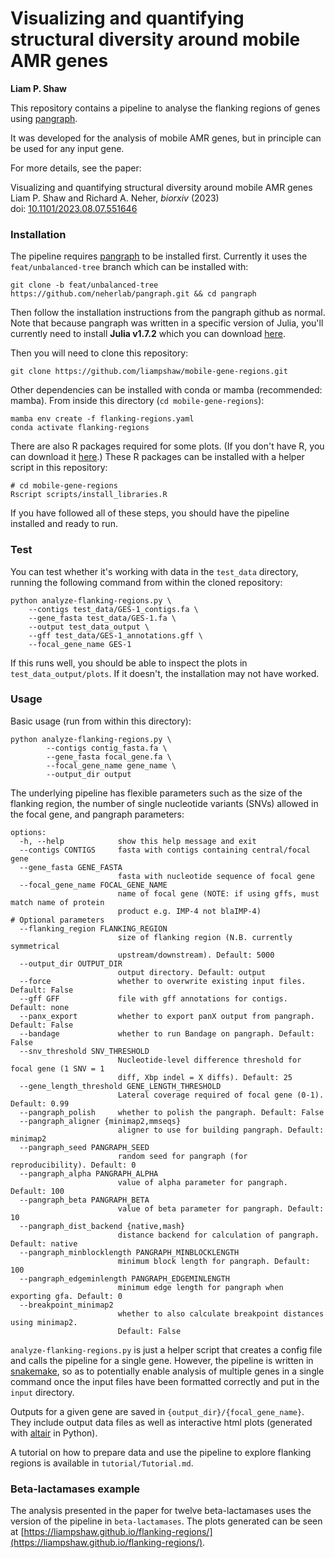 # Visualizing and quantifying structural diversity around mobile AMR genes

__Liam P. Shaw__

This repository contains a pipeline to analyse the flanking regions of genes using [pangraph](https://github.com/neherlab/pangraph). 

It was developed for the analysis of mobile AMR genes, but in principle can be used for any input gene. 

For more details, see the paper:

Visualizing and quantifying structural diversity around mobile AMR genes  
Liam P. Shaw and Richard A. Neher, *biorxiv* (2023)  
doi: [10.1101/2023.08.07.551646](https://doi.org/10.1101/2023.08.07.551646)

### Installation

The pipeline requires [pangraph](https://github.com/neherlab/pangraph) to be installed first. Currently it uses the `feat/unbalanced-tree` branch which can be installed with:

```
git clone -b feat/unbalanced-tree https://github.com/neherlab/pangraph.git && cd pangraph
```

Then follow the installation instructions from the pangraph github as normal. Note that because pangraph was written in a specific version of Julia, you'll currently need to install **Julia v1.7.2** which you can download [here](https://julialang.org/downloads/oldreleases/). 

Then you will need to clone this repository:

```
git clone https://github.com/liampshaw/mobile-gene-regions.git
``` 

Other dependencies can be installed with conda or mamba (recommended: mamba). From inside this directory (`cd mobile-gene-regions`):

```
mamba env create -f flanking-regions.yaml 
conda activate flanking-regions
```

There are also R packages required for some plots. (If you don't have R, you can download it [here](https://www.r-project.org/).) These R packages can be installed with a helper script in this repository:

```
# cd mobile-gene-regions
Rscript scripts/install_libraries.R
```

If you have followed all of these steps, you should have the pipeline installed and ready to run. 

### Test

You can test whether it's working with data in the `test_data` directory, running the following command from within the cloned repository:

```
python analyze-flanking-regions.py \
	--contigs test_data/GES-1_contigs.fa \
	--gene_fasta test_data/GES-1.fa \ 
	--output test_data_output \
	--gff test_data/GES-1_annotations.gff \
	--focal_gene_name GES-1	
```

If this runs well, you should be able to inspect the plots in `test_data_output/plots`. If it doesn't, the installation may not have worked.   

### Usage

Basic usage (run from within this directory):

```
python analyze-flanking-regions.py \
        --contigs contig_fasta.fa \
        --gene_fasta focal_gene.fa \
        --focal_gene_name gene_name \
        --output_dir output
```

The underlying pipeline has flexible parameters such as the size of the flanking region, the number of single nucleotide variants (SNVs) allowed in the focal gene, and pangraph parameters:


```
options:
  -h, --help            show this help message and exit
  --contigs CONTIGS     fasta with contigs containing central/focal gene
  --gene_fasta GENE_FASTA
                        fasta with nucleotide sequence of focal gene
  --focal_gene_name FOCAL_GENE_NAME
                        name of focal gene (NOTE: if using gffs, must match name of protein
                        product e.g. IMP-4 not blaIMP-4)
# Optional parameters
  --flanking_region FLANKING_REGION
                        size of flanking region (N.B. currently symmetrical
                        upstream/downstream). Default: 5000
  --output_dir OUTPUT_DIR
                        output directory. Default: output
  --force               whether to overwrite existing input files. Default: False
  --gff GFF             file with gff annotations for contigs. Default: none
  --panx_export         whether to export panX output from pangraph. Default: False
  --bandage             whether to run Bandage on pangraph. Default: False
  --snv_threshold SNV_THRESHOLD
                        Nucleotide-level difference threshold for focal gene (1 SNV = 1
                        diff, Xbp indel = X diffs). Default: 25
  --gene_length_threshold GENE_LENGTH_THRESHOLD
                        Lateral coverage required of focal gene (0-1). Default: 0.99
  --pangraph_polish     whether to polish the pangraph. Default: False
  --pangraph_aligner {minimap2,mmseqs}
                        aligner to use for building pangraph. Default: minimap2
  --pangraph_seed PANGRAPH_SEED
                        random seed for pangraph (for reproducibility). Default: 0
  --pangraph_alpha PANGRAPH_ALPHA
                        value of alpha parameter for pangraph. Default: 100
  --pangraph_beta PANGRAPH_BETA
                        value of beta parameter for pangraph. Default: 10
  --pangraph_dist_backend {native,mash}
                        distance backend for calculation of pangraph. Default: native
  --pangraph_minblocklength PANGRAPH_MINBLOCKLENGTH
                        minimum block length for pangraph. Default: 100
  --pangraph_edgeminlength PANGRAPH_EDGEMINLENGTH
                        minimum edge length for pangraph when exporting gfa. Default: 0
  --breakpoint_minimap2
                        whether to also calculate breakpoint distances using minimap2.
                        Default: False                        
```

`analyze-flanking-regions.py` is just a helper script that creates a config file and calls the pipeline for a single gene. However, the pipeline is written in [snakemake](https://snakemake.readthedocs.io/en/stable/index.html), so as to potentially enable analysis of multiple genes in a single command once the input files have been formatted correctly and put in the `input` directory.

Outputs for a given gene are saved in `{output_dir}/{focal_gene_name}`. They include output data files as well as interactive html plots (generated with [altair](https://altair-viz.github.io/) in Python). 

A tutorial on how to prepare data and use the pipeline to explore flanking regions is available in `tutorial/Tutorial.md`.

### Beta-lactamases example

The analysis presented in the paper for twelve beta-lactamases uses the version of the pipeline in `beta-lactamases`. The plots generated can be seen at [https://liampshaw.github.io/flanking-regions/](https://liampshaw.github.io/flanking-regions/).





